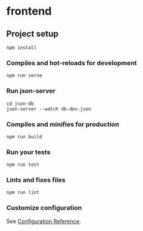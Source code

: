 # frontend

## Project setup
```
npm install
```

### Compiles and hot-reloads for development
```
npm run serve
```

### Run json-server
```
cd json-db
json-server --watch db-dev.json
```

### Compiles and minifies for production
```
npm run build
```

### Run your tests
```
npm run test
```

### Lints and fixes files
```
npm run lint
```

### Customize configuration
See [Configuration Reference](https://cli.vuejs.org/config/).
